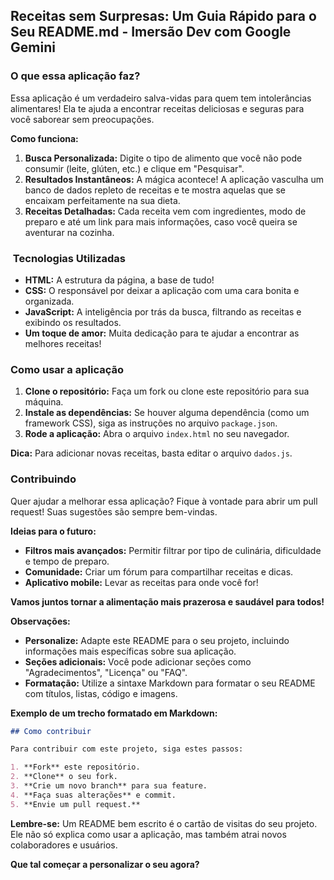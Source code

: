##  Receitas sem Surpresas: Um Guia Rápido para o Seu README.md - Imersão Dev com Google Gemini

###  O que essa aplicação faz?

Essa aplicação é um verdadeiro salva-vidas para quem tem intolerâncias alimentares!  Ela te ajuda a encontrar receitas deliciosas e seguras para você saborear sem preocupações. 

**Como funciona:**

1. **Busca Personalizada:** Digite o tipo de alimento que você não pode consumir (leite, glúten, etc.) e clique em "Pesquisar".
2. **Resultados Instantâneos:** A mágica acontece! A aplicação vasculha um banco de dados repleto de receitas e te mostra aquelas que se encaixam perfeitamente na sua dieta.
3. **Receitas Detalhadas:** Cada receita vem com ingredientes, modo de preparo e até um link para mais informações, caso você queira se aventurar na cozinha.

### ️ Tecnologias Utilizadas

* **HTML:** A estrutura da página, a base de tudo!
* **CSS:** O responsável por deixar a aplicação com uma cara bonita e organizada.
* **JavaScript:** A inteligência por trás da busca, filtrando as receitas e exibindo os resultados.
* **Um toque de amor:** Muita dedicação para te ajudar a encontrar as melhores receitas!

###  Como usar a aplicação

1. **Clone o repositório:** Faça um fork ou clone este repositório para sua máquina.
2. **Instale as dependências:** Se houver alguma dependência (como um framework CSS), siga as instruções no arquivo `package.json`.
3. **Rode a aplicação:** Abra o arquivo `index.html` no seu navegador.

**Dica:** Para adicionar novas receitas, basta editar o arquivo `dados.js`.

###  Contribuindo

Quer ajudar a melhorar essa aplicação? Fique à vontade para abrir um pull request! Suas sugestões são sempre bem-vindas.

**Ideias para o futuro:**

* **Filtros mais avançados:** Permitir filtrar por tipo de culinária, dificuldade e tempo de preparo.
* **Comunidade:** Criar um fórum para compartilhar receitas e dicas.
* **Aplicativo mobile:** Levar as receitas para onde você for!

**Vamos juntos tornar a alimentação mais prazerosa e saudável para todos!**

**Observações:**

* **Personalize:** Adapte este README para o seu projeto, incluindo informações mais específicas sobre sua aplicação.
* **Seções adicionais:** Você pode adicionar seções como "Agradecimentos", "Licença" ou "FAQ".
* **Formatação:** Utilize a sintaxe Markdown para formatar o seu README com títulos, listas, código e imagens.

**Exemplo de um trecho formatado em Markdown:**

```markdown
## Como contribuir

Para contribuir com este projeto, siga estes passos:

1. **Fork** este repositório.
2. **Clone** o seu fork.
3. **Crie um novo branch** para sua feature.
4. **Faça suas alterações** e commit.
5. **Envie um pull request.**
```

**Lembre-se:** Um README bem escrito é o cartão de visitas do seu projeto. Ele não só explica como usar a aplicação, mas também atrai novos colaboradores e usuários. 

**Que tal começar a personalizar o seu agora?** 
